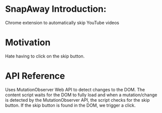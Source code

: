 # SnapAway Introduction:

Chrome extension to automatically skip YouTube videos

# Motivation

Hate having to click on the skip button.

# API Reference

Uses MutationObserver Web API to detect changes to the DOM. The content script waits for the DOM to fully load and when a mutation/change is detected by the MutationObserver API, the script checks for the skip button. If the skip button is found in the DOM, we trigger a click.

